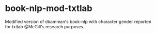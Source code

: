 # book-nlp-mod-txtlab
Modified version of dbamman's book-nlp with character gender reported for txtlab @McGill's research purposes.
